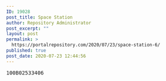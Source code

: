 ```yaml
---
ID: 19028
post_title: Space Station
author: Repository Administrator
post_excerpt: ""
layout: post
permalink: >
  https://portalrepository.com/2020/07/23/space-station-6/
published: true
post_date: 2020-07-23 12:44:56
---
```

<pre>100B02533406</pre>